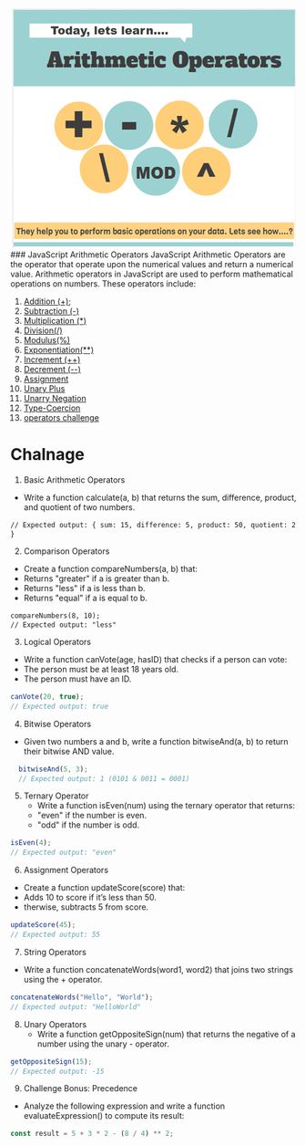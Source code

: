 <div align="center">
<img src="../../images/arithmetique.webp" width="498" alt="arithmetic operators">
</div>
### JavaScript Arithmetic Operators
JavaScript Arithmetic Operators are the operator that operate upon the numerical values and return a numerical value.
Arithmetic operators in JavaScript are used to perform mathematical operations on numbers. These operators include:

 1. [Addition (+)](01-addition.js);
 2. [Subtraction (-)](02-subtraction.js)
 3. [Multiplication (*)](03-multiplication.js) 
 4. [Division(/)](04-division.js)
 5. [Modulus(%)](05-exponentiation.js)
 6. [Exponentiation(**)](06-modulus.js)
 7. [Increment (++)](06-modulus.js)
 8. [Decrement (--)](06-modulus.js)
 9. [Assignment](09-Assignment.js)
10. [Unary Plus ](010-Unary-Plus.js)
11. [Unarry Negation ](011-Unary-Negation.js)
12. [Type-Coercion ](012-Type-Coercion.js)
13. [operators challenge ](OperatorsChallenge.js)

# Chalnage 
1. Basic Arithmetic Operators
- Write a function calculate(a, b) that returns the sum, difference, product, and quotient of two numbers.
 ```calculate(10, 5);
 // Expected output: { sum: 15, difference: 5, product: 50, quotient: 2 }
 ```
2. Comparison Operators
- Create a function compareNumbers(a, b) that:
- Returns "greater" if a is greater than b.
- Returns "less" if a is less than b.
- Returns "equal" if a is equal to b.
 ```
 compareNumbers(8, 10);
 // Expected output: "less"
 ```
3. Logical Operators
- Write a function canVote(age, hasID) that checks if a person can vote:
- The person must be at least 18 years old.
- The person must have an ID.
 ```javascript
 canVote(20, true);
 // Expected output: true
 ```
4. Bitwise Operators
- Given two numbers a and b, write a function bitwiseAnd(a, b) to return their bitwise AND value.
```javascript
  bitwiseAnd(5, 3);
  // Expected output: 1 (0101 & 0011 = 0001)
```
5. Ternary Operator
   - Write a function isEven(num) using the ternary operator that returns:
   - "even" if the number is even.
   - "odd" if the number is odd.
```javascript
isEven(4); 
// Expected output: "even"
```
6. Assignment Operators
- Create a function updateScore(score) that:
- Adds 10 to score if it’s less than 50.
- therwise, subtracts 5 from score.
```javascript
updateScore(45); 
// Expected output: 55
```
7. String Operators
- Write a function concatenateWords(word1, word2) that joins two strings using the + operator.
```javascript
concatenateWords("Hello", "World");
// Expected output: "HelloWorld"
```
8. Unary Operators
   - Write a function getOppositeSign(num) that returns the negative of a number using the unary - operator.
```javascript
getOppositeSign(15);
// Expected output: -15
```
9. Challenge Bonus: Precedence
- Analyze the following expression and write a function evaluateExpression() to compute its result:
```javascript
const result = 5 + 3 * 2 - (8 / 4) ** 2;
```



